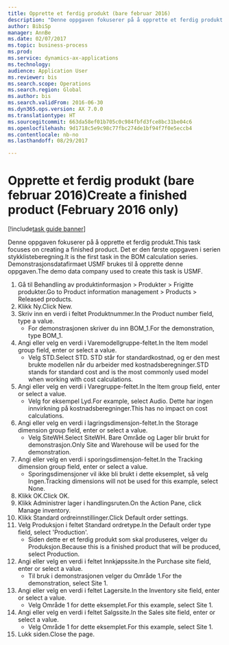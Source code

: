 ```yaml
--- 
title: Opprette et ferdig produkt (bare februar 2016)
description: "Denne oppgaven fokuserer på å opprette et ferdig produkt."
author: BibiSp
manager: AnnBe
ms.date: 02/07/2017
ms.topic: business-process
ms.prod: 
ms.service: dynamics-ax-applications
ms.technology: 
audience: Application User
ms.reviewer: bis
ms.search.scope: Operations
ms.search.region: Global
ms.author: bis
ms.search.validFrom: 2016-06-30
ms.dyn365.ops.version: AX 7.0.0
ms.translationtype: HT
ms.sourcegitcommit: 663da58ef01b705c0c984fbfd3fce8bc31be04c6
ms.openlocfilehash: 9d1718c5e9c98c77fbc274de1bf94f7f0e5eccb4
ms.contentlocale: nb-no
ms.lasthandoff: 08/29/2017

---
```

# <a name="create-a-finished-product-february-2016-only"></a><span data-ttu-id="ccd80-103">Opprette et ferdig produkt (bare februar 2016)</span><span class="sxs-lookup"><span data-stu-id="ccd80-103">Create a finished product (February 2016 only)</span></span>

[!include[task guide banner](../../includes/task-guide-banner.md)]

<span data-ttu-id="ccd80-104">Denne oppgaven fokuserer på å opprette et ferdig produkt.</span><span class="sxs-lookup"><span data-stu-id="ccd80-104">This task focuses on creating a finished product.</span></span> <span data-ttu-id="ccd80-105">Det er den første oppgaven i serien stykklisteberegning.</span><span class="sxs-lookup"><span data-stu-id="ccd80-105">It is the first task in the BOM calculation series.</span></span> <span data-ttu-id="ccd80-106">Demonstrasjonsdatafirmaet USMF brukes til å opprette denne oppgaven.</span><span class="sxs-lookup"><span data-stu-id="ccd80-106">The demo data company used to create this task is USMF.</span></span>

1. <span data-ttu-id="ccd80-107">Gå til Behandling av produktinformasjon > Produkter > Frigitte produkter.</span><span class="sxs-lookup"><span data-stu-id="ccd80-107">Go to Product information management > Products > Released products.</span></span>
2. <span data-ttu-id="ccd80-108">Klikk Ny.</span><span class="sxs-lookup"><span data-stu-id="ccd80-108">Click New.</span></span>
3. <span data-ttu-id="ccd80-109">Skriv inn en verdi i feltet Produktnummer.</span><span class="sxs-lookup"><span data-stu-id="ccd80-109">In the Product number field, type a value.</span></span>
    * <span data-ttu-id="ccd80-110">For demonstrasjonen skriver du inn BOM_1.</span><span class="sxs-lookup"><span data-stu-id="ccd80-110">For the demonstration, type BOM_1.</span></span>  
4. <span data-ttu-id="ccd80-111">Angi eller velg en verdi i Varemodellgruppe-feltet.</span><span class="sxs-lookup"><span data-stu-id="ccd80-111">In the Item model group field, enter or select a value.</span></span>
    * <span data-ttu-id="ccd80-112">Velg STD.</span><span class="sxs-lookup"><span data-stu-id="ccd80-112">Select STD.</span></span> <span data-ttu-id="ccd80-113">STD står for standardkostnad, og er den mest brukte modellen når du arbeider med kostnadsberegninger.</span><span class="sxs-lookup"><span data-stu-id="ccd80-113">STD stands for standard cost and is the most commonly used model when working with cost calculations.</span></span>  
5. <span data-ttu-id="ccd80-114">Angi eller velg en verdi i Varegruppe-feltet.</span><span class="sxs-lookup"><span data-stu-id="ccd80-114">In the Item group field, enter or select a value.</span></span>
    * <span data-ttu-id="ccd80-115">Velg for eksempel Lyd.</span><span class="sxs-lookup"><span data-stu-id="ccd80-115">For example, select Audio.</span></span> <span data-ttu-id="ccd80-116">Dette har ingen innvirkning på kostnadsberegninger.</span><span class="sxs-lookup"><span data-stu-id="ccd80-116">This has no impact on cost calculations.</span></span>  
6. <span data-ttu-id="ccd80-117">Angi eller velg en verdi i lagringsdimensjon-feltet.</span><span class="sxs-lookup"><span data-stu-id="ccd80-117">In the Storage dimension group field, enter or select a value.</span></span>
    * <span data-ttu-id="ccd80-118">Velg SiteWH.</span><span class="sxs-lookup"><span data-stu-id="ccd80-118">Select SiteWH.</span></span> <span data-ttu-id="ccd80-119">Bare Område og Lager blir brukt for demonstrasjon.</span><span class="sxs-lookup"><span data-stu-id="ccd80-119">Only Site and Warehouse will be used for the demonstration.</span></span>  
7. <span data-ttu-id="ccd80-120">Angi eller velg en verdi i sporingsdimensjon-feltet.</span><span class="sxs-lookup"><span data-stu-id="ccd80-120">In the Tracking dimension group field, enter or select a value.</span></span>
    * <span data-ttu-id="ccd80-121">Sporingsdimensjoner vil ikke bli brukt i dette eksemplet, så velg Ingen.</span><span class="sxs-lookup"><span data-stu-id="ccd80-121">Tracking dimensions will not be used for this example, select None.</span></span>  
8. <span data-ttu-id="ccd80-122">Klikk OK.</span><span class="sxs-lookup"><span data-stu-id="ccd80-122">Click OK.</span></span>
9. <span data-ttu-id="ccd80-123">Klikk Administrer lager i handlingsruten.</span><span class="sxs-lookup"><span data-stu-id="ccd80-123">On the Action Pane, click Manage inventory.</span></span>
10. <span data-ttu-id="ccd80-124">Klikk Standard ordreinnstillinger.</span><span class="sxs-lookup"><span data-stu-id="ccd80-124">Click Default order settings.</span></span>
11. <span data-ttu-id="ccd80-125">Velg Produksjon i feltet Standard ordretype.</span><span class="sxs-lookup"><span data-stu-id="ccd80-125">In the Default order type field, select 'Production'.</span></span>
    * <span data-ttu-id="ccd80-126">Siden dette er et ferdig produkt som skal produseres, velger du Produksjon.</span><span class="sxs-lookup"><span data-stu-id="ccd80-126">Because this is a finished product that will be produced, select Production.</span></span>  
12. <span data-ttu-id="ccd80-127">Angi eller velg en verdi i feltet Innkjøpssite.</span><span class="sxs-lookup"><span data-stu-id="ccd80-127">In the Purchase site field, enter or select a value.</span></span>
    * <span data-ttu-id="ccd80-128">Til bruk i demonstrasjonen velger du Område 1.</span><span class="sxs-lookup"><span data-stu-id="ccd80-128">For the demonstration, select Site 1.</span></span>  
13. <span data-ttu-id="ccd80-129">Angi eller velg en verdi i feltet Lagersite.</span><span class="sxs-lookup"><span data-stu-id="ccd80-129">In the Inventory site field, enter or select a value.</span></span>
    * <span data-ttu-id="ccd80-130">Velg Område 1 for dette eksemplet.</span><span class="sxs-lookup"><span data-stu-id="ccd80-130">For this example, select Site 1.</span></span>  
14. <span data-ttu-id="ccd80-131">Angi eller velg en verdi i feltet Salgssite.</span><span class="sxs-lookup"><span data-stu-id="ccd80-131">In the Sales site field, enter or select a value.</span></span>
    * <span data-ttu-id="ccd80-132">Velg Område 1 for dette eksemplet.</span><span class="sxs-lookup"><span data-stu-id="ccd80-132">For this example, select Site 1.</span></span>  
15. <span data-ttu-id="ccd80-133">Lukk siden.</span><span class="sxs-lookup"><span data-stu-id="ccd80-133">Close the page.</span></span>


